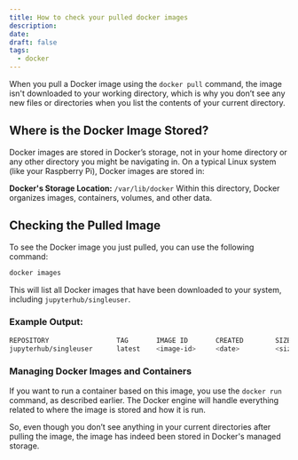 ```yaml
---
title: How to check your pulled docker images
description: 
date: 
draft: false
tags:
  - docker
---
```

When you pull a Docker image using the `docker pull` command, the image isn't downloaded to your working directory, which is why you don’t see any new files or directories when you list the contents of your current directory.
## Where is the Docker Image Stored?

Docker images are stored in Docker’s storage, not in your home directory or any other directory you might be navigating in. On a typical Linux system (like your Raspberry Pi), Docker images are stored in:

**Docker's Storage Location:** `/var/lib/docker`
Within this directory, Docker organizes images, containers, volumes, and other data.

## Checking the Pulled Image

To see the Docker image you just pulled, you can use the following command:

```bash
docker images
```

This will list all Docker images that have been downloaded to your system, including `jupyterhub/singleuser`.

### Example Output:

```bash
REPOSITORY                 TAG       IMAGE ID       CREATED        SIZE
jupyterhub/singleuser      latest    <image-id>     <date>         <size>
```

### Managing Docker Images and Containers

If you want to run a container based on this image, you use the `docker run` command, as described earlier. The Docker engine will handle everything related to where the image is stored and how it is run.

So, even though you don’t see anything in your current directories after pulling the image, the image has indeed been stored in Docker's managed storage.